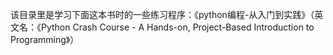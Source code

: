 该目录里是学习下面这本书时的一些练习程序：《python编程-从入门到实践》（英文名：《Python Crash Course - A Hands-on, Project-Based Introduction to Programming》）




